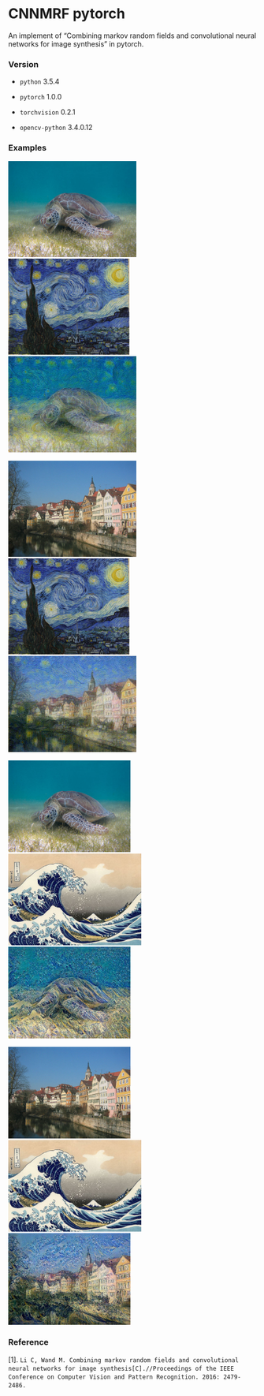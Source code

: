 # CNNMRF pytorch

An implement of “Combining markov random fields and convolutional neural networks for image synthesis” in pytorch.

### Version

* `python`   		3.5.4

* `pytorch`		1.0.0
* `torchvision`        0.2.1  
* `opencv-python`    3.4.0.12 

### Examples

<p>
    <a href="/data/content1.jpg" target="_blank"><img src="/data/content1.jpg" height="195px" style="max-width:100%;"></a>
    <a href="/data/style1.jpg" target="_blank"><img src="/data/style1.jpg" height="195px" style="max-width:100%;"></a>
    <a href="/data/result/content1-style1-result.jpg" target="_blank"><img src="/data/result/content1-style1-result.jpg" height="195px" style="max-width:100%;">
    </a>
</p>

<p>
    <a href="/data/content2.jpg" target="_blank"><img src="/data/content2.jpg" height="195px" style="max-width:100%;"></a>
    <a href="/data/style1.jpg" target="_blank"><img src="/data/style1.jpg" height="195px" style="max-width:100%;"></a>
    <a href="/data/result/content2-style1-result.jpg" target="_blank"><img src="/data/result/content2-style1-result.jpg" height="195px" style="max-width:100%;">
    </a>
</p>

<p>
    <a href="/data/content1.jpg" target="_blank"><img src="/data/content1.jpg" height="186px" style="max-width:100%;"></a>
    <a href="/data/style2.jpg" target="_blank"><img src="/data/style2.jpg" height="186px" style="max-width:100%;"></a>
    <a href="/data/result/content1-style2-result.jpg" target="_blank"><img src="/data/result/content1-style2-result.jpg" height="186px" style="max-width:100%;">
    </a>
</p>
<p>
    <a href="/data/content2.jpg" target="_blank"><img src="/data/content2.jpg" height="186px" style="max-width:100%;"></a>
    <a href="/data/style2.jpg" target="_blank"><img src="/data/style2.jpg" height="186px" style="max-width:100%;"></a>
    <a href="/data/result/content2-style2-result.jpg" target="_blank"><img src="/data/result/content2-style2-result.jpg" height="186px" style="max-width:100%;">
    </a>
</p>



### Reference

[1]. `Li C, Wand M. Combining markov random fields and convolutional neural networks for image synthesis[C].//Proceedings of the IEEE Conference on Computer Vision and Pattern Recognition. 2016: 2479-2486.`